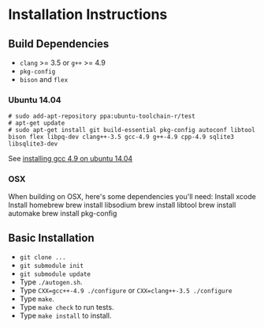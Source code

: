 Installation Instructions
==================

## Build Dependencies


- `clang` >= 3.5 or `g++` >= 4.9
- `pkg-config`
- `bison` and `flex`


### Ubuntu 14.04

    # sudo add-apt-repository ppa:ubuntu-toolchain-r/test
    # apt-get update
    # sudo apt-get install git build-essential pkg-config autoconf libtool bison flex libpq-dev clang++-3.5 gcc-4.9 g++-4.9 cpp-4.9 sqlite3 libsqlite3-dev


See [installing gcc 4.9 on ubuntu 14.04](http://askubuntu.com/questions/428198/getting-installing-gcc-g-4-9-on-ubuntu)

### OSX
When building on OSX, here's some dependencies you'll need:
Install xcode
Install homebrew
brew install libsodium
brew install libtool
brew install automake
brew install pkg-config

## Basic Installation

- `git clone ...`
- `git submodule init`
- `git submodule update`
- Type `./autogen.sh`.
- Type `CXX=gcc++-4.9 ./configure` or `CXX=clang++-3.5 ./configure`
- Type `make`.
- Type `make check` to run tests.
- Type `make install` to install.
